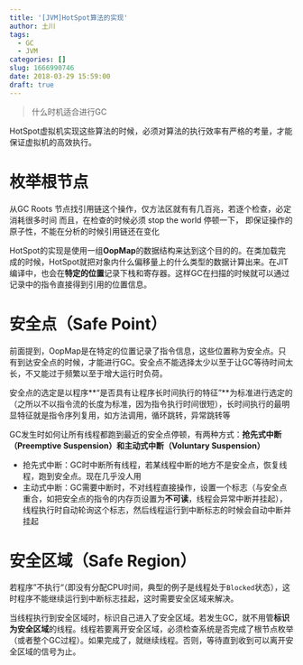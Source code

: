 ```yaml
---
title: '[JVM]HotSpot算法的实现'
author: 土川
tags:
  - GC
  - JVM
categories: []
slug: 1666990746
date: 2018-03-29 15:59:00
draft: true
---
```

> 什么时机适合进行GC

<!--more-->
HotSpot虚拟机实现这些算法的时候，必须对算法的执行效率有严格的考量，才能保证虚拟机的高效执行。
# 枚举根节点
从GC Roots 节点找引用链这个操作，仅方法区就有有几百兆，若逐个检查，必定消耗很多时间
而且，在检查的时候必须 stop the world 停顿一下， 即保证操作的原子性，不能在分析的时候引用链还在变化

HotSpot的实现是使用一组**OopMap**的数据结构来达到这个目的的。在类加载完成的时候，HotSpot就把对象内什么偏移量上的什么类型的数据计算出来。在JIT编译中，也会在**特定的位置**记录下栈和寄存器。这样GC在扫描的时候就可以通过记录中的指令直接得到引用的位置信息。
# 安全点（Safe Point）
前面提到，OopMap是在特定的位置记录了指令信息，这些位置称为安全点。只有到达安全点的时候，才能进行GC。安全点不能选择太少以至于让GC等待时间太长，不又能过于频繁以至于增大运行时负荷。

安全点的选定是以程序**“是否具有让程序长时间执行的特征”**为标准进行选定的（之所以不以指令流的长度为标准，因为指令执行时间很短），长时间执行的最明显特征就是指令序列复用，如方法调用，循环跳转，异常跳转等

GC发生时如何让所有线程都跑到最近的安全点停顿，有两种方式：**抢先式中断（Preemptive Suspension）**和**主动式中断（Voluntary Suspension）**
* 抢先式中断：GC时中断所有线程，若某线程中断的地方不是安全点，恢复线程，跑到安全点。现在几乎没人用
* 主动式中断：GC需要中断时，不对线程直接操作，设置一个标志（与安全点重合，如把安全点的指令的内存页设置为**不可读**，线程会异常中断并挂起），线程执行时自动轮询这个标志，然后线程运行到中断标志的时候会自动中断并挂起

# 安全区域（Safe Region）
若程序”不执行“（即没有分配CPU时间，典型的例子是线程处于`Blocked`状态），这时程序不能继续运行到中断标志挂起，这时需要安全区域来解决。

当线程执行到安全区域时，标识自己进入了安全区域。若发生GC，就不用管**标识为安全区域**的线程。线程若要离开安全区域，必须检查系统是否完成了根节点枚举（或者整个GC过程）。如果完成了，就继续线程。否则，等待直到收到可以离开安全区域的信号为止。